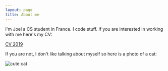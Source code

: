 ```yaml
---
layout: page
title: About me 
---
```


I'm Joel a CS student in France. I code stuff. If you are interested in working with me here's my CV:

[CV 2019]({{site.url}}/assets/documents/CV_Joel_2019.pdf)


If you are not, I don't like talking about myself so here is a photo of a cat:

![cute cat]({{site.url}}/assets/images/cute_cat.jpg)
